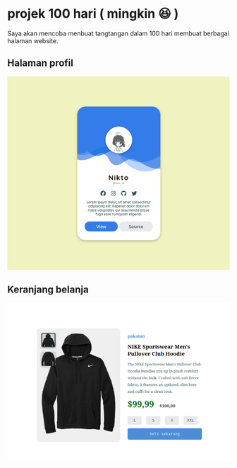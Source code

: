 # projek 100 hari ( mingkin 😆 )

Saya akan mencoba menbuat tangtangan dalam 100 hari membuat berbagai halaman website.


## Halaman profil
![Demo](doc/ss.png)

## Keranjang belanja
![Demo](doc/ss2.png)

